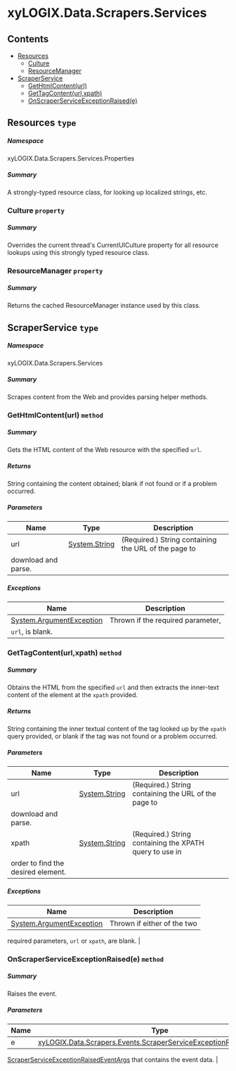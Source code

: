 <a name='assembly'></a>
# xyLOGIX.Data.Scrapers.Services

## Contents

- [Resources](#T-xyLOGIX-Data-Scrapers-Services-Properties-Resources 'xyLOGIX.Data.Scrapers.Services.Properties.Resources')
  - [Culture](#P-xyLOGIX-Data-Scrapers-Services-Properties-Resources-Culture 'xyLOGIX.Data.Scrapers.Services.Properties.Resources.Culture')
  - [ResourceManager](#P-xyLOGIX-Data-Scrapers-Services-Properties-Resources-ResourceManager 'xyLOGIX.Data.Scrapers.Services.Properties.Resources.ResourceManager')
- [ScraperService](#T-xyLOGIX-Data-Scrapers-Services-ScraperService 'xyLOGIX.Data.Scrapers.Services.ScraperService')
  - [GetHtmlContent(url)](#M-xyLOGIX-Data-Scrapers-Services-ScraperService-GetHtmlContent-System-String- 'xyLOGIX.Data.Scrapers.Services.ScraperService.GetHtmlContent(System.String)')
  - [GetTagContent(url,xpath)](#M-xyLOGIX-Data-Scrapers-Services-ScraperService-GetTagContent-System-String,System-String- 'xyLOGIX.Data.Scrapers.Services.ScraperService.GetTagContent(System.String,System.String)')
  - [OnScraperServiceExceptionRaised(e)](#M-xyLOGIX-Data-Scrapers-Services-ScraperService-OnScraperServiceExceptionRaised-xyLOGIX-Data-Scrapers-Events-ScraperServiceExceptionRaisedEventArgs- 'xyLOGIX.Data.Scrapers.Services.ScraperService.OnScraperServiceExceptionRaised(xyLOGIX.Data.Scrapers.Events.ScraperServiceExceptionRaisedEventArgs)')

<a name='T-xyLOGIX-Data-Scrapers-Services-Properties-Resources'></a>
## Resources `type`

##### Namespace

xyLOGIX.Data.Scrapers.Services.Properties

##### Summary

A strongly-typed resource class, for looking up localized strings, etc.

<a name='P-xyLOGIX-Data-Scrapers-Services-Properties-Resources-Culture'></a>
### Culture `property`

##### Summary

Overrides the current thread's CurrentUICulture property for all resource lookups using this strongly typed resource class.

<a name='P-xyLOGIX-Data-Scrapers-Services-Properties-Resources-ResourceManager'></a>
### ResourceManager `property`

##### Summary

Returns the cached ResourceManager instance used by this class.

<a name='T-xyLOGIX-Data-Scrapers-Services-ScraperService'></a>
## ScraperService `type`

##### Namespace

xyLOGIX.Data.Scrapers.Services

##### Summary

Scrapes content from the Web and provides parsing helper methods.

<a name='M-xyLOGIX-Data-Scrapers-Services-ScraperService-GetHtmlContent-System-String-'></a>
### GetHtmlContent(url) `method`

##### Summary

Gets the HTML content of the Web resource with the specified
`url`.

##### Returns

String containing the content obtained; blank if not found or if a
problem occurred.

##### Parameters

| Name | Type | Description |
| ---- | ---- | ----------- |
| url | [System.String](http://msdn.microsoft.com/query/dev14.query?appId=Dev14IDEF1&l=EN-US&k=k:System.String 'System.String') | (Required.) String containing the URL of the page to
download and parse. |

##### Exceptions

| Name | Description |
| ---- | ----------- |
| [System.ArgumentException](http://msdn.microsoft.com/query/dev14.query?appId=Dev14IDEF1&l=EN-US&k=k:System.ArgumentException 'System.ArgumentException') | Thrown if the required parameter,
`url`, is blank. |

<a name='M-xyLOGIX-Data-Scrapers-Services-ScraperService-GetTagContent-System-String,System-String-'></a>
### GetTagContent(url,xpath) `method`

##### Summary

Obtains the HTML from the specified `url` and then
extracts the inner-text content of the element at the `xpath`
provided.

##### Returns

String containing the inner textual content of the tag looked up by
the `xpath` query provided, or blank if the tag was not found
or a problem occurred.

##### Parameters

| Name | Type | Description |
| ---- | ---- | ----------- |
| url | [System.String](http://msdn.microsoft.com/query/dev14.query?appId=Dev14IDEF1&l=EN-US&k=k:System.String 'System.String') | (Required.) String containing the URL of the page to
download and parse. |
| xpath | [System.String](http://msdn.microsoft.com/query/dev14.query?appId=Dev14IDEF1&l=EN-US&k=k:System.String 'System.String') | (Required.) String containing the XPATH query to use in
order to find the desired element. |

##### Exceptions

| Name | Description |
| ---- | ----------- |
| [System.ArgumentException](http://msdn.microsoft.com/query/dev14.query?appId=Dev14IDEF1&l=EN-US&k=k:System.ArgumentException 'System.ArgumentException') | Thrown if either of the two
required parameters, `url` or `xpath`, are
blank. |

<a name='M-xyLOGIX-Data-Scrapers-Services-ScraperService-OnScraperServiceExceptionRaised-xyLOGIX-Data-Scrapers-Events-ScraperServiceExceptionRaisedEventArgs-'></a>
### OnScraperServiceExceptionRaised(e) `method`

##### Summary

Raises the
[](#E-CoinMarketCap-Data-Scraper-Helpers-Scraper-ScraperServiceExceptionRaised 'CoinMarketCap.Data.Scraper.Helpers.Scraper.ScraperServiceExceptionRaised')
event.

##### Parameters

| Name | Type | Description |
| ---- | ---- | ----------- |
| e | [xyLOGIX.Data.Scrapers.Events.ScraperServiceExceptionRaisedEventArgs](#T-xyLOGIX-Data-Scrapers-Events-ScraperServiceExceptionRaisedEventArgs 'xyLOGIX.Data.Scrapers.Events.ScraperServiceExceptionRaisedEventArgs') | A
[ScraperServiceExceptionRaisedEventArgs](#T-CoinMarketCap-Data-Scraper-Helpers-Events-ScraperServiceExceptionRaisedEventArgs 'CoinMarketCap.Data.Scraper.Helpers.Events.ScraperServiceExceptionRaisedEventArgs')
that contains the event data. |
